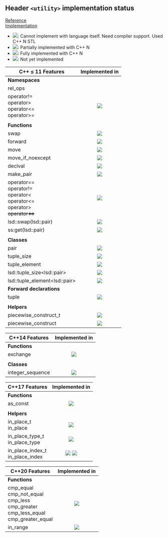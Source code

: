 ## Header `<utility>` implementation status

[Reference](https://en.cppreference.com/w/cpp/header/utility)  
[Implementation](../include/lsd/utility.h)

* ![](https://img.shields.io/badge/C%2B%2B-N-red): Cannot implement with language itself. Need compiler support. Used C++ N STL
* ![](https://img.shields.io/badge/C%2B%2B-N-blue): Partially implemented with C++ N
* ![](https://img.shields.io/badge/C%2B%2B-N-green): Fully implemented with C++ N
* ![][notyet]: Not yet implemented


| C++ ≤ 11 Features                | Implemented in          |
|----------------------------------|:-----------------------:|
| **Namespaces**                   |                         |
|rel_ops                           |                         |
|operator!= <br/> operator> <br/> operator<= <br/> operator>= | ![][cpp11] |
|                                  |                         |
| **Functions**                    |                         |
|swap                              | ![][cpp11]              |
|forward                           | ![][cpp11]              |
|move                              | ![][cpp11]              |
|move_if_noexcept                  | ![][cpp11]              |
|declval                           | ![][cpp11]              |
|make_pair                         | ![][cpp11]             |
|operator== <br/> operator!= <br/> operator< <br/> operator<= <br/> operator> <br/> ~~operator<=>~~| ![][cpp11] |
|lsd::swap(lsd::pair)                | ![][cpp11]             |
|ss:get(lsd::pair)                  | ![][cpp11]             |
|                                  |                         |
| **Classes**                      |                         |
|pair                              | ![][cpp11]             |
|tuple_size                        | ![][cpp11]             |
|tuple_element                     | ![][cpp11]             |
|lsd::tuple_size\<lsd::pair>         | ![][cpp11]             |
|lsd::tuple_element\<lsd::pair>      | ![][cpp11]             |
| **Forward declarations**         |                         |
|tuple                             | ![][cpp11]             |
|                                  |                         |
| **Helpers**                      |                         |
|piecewise_construct_t             | ![][cpp11]             |
|piecewise_construct               | ![][cpp11]             |

| C++14 Features                   | Implemented in          |
|----------------------------------|:-----------------------:|
| **Functions**                    |                         |
|exchange                          | ![][cpp11]              |
|                                  |                         |
| **Classes**                      |                         |
|integer_sequence                  | ![][cpp11]              |

| C++17 Features                   | Implemented in          |
|----------------------------------|:-----------------------:|
| **Functions**                    |                         |
|as_const                          | ![][cpp11]              |
|                                  |                         |
| **Helpers**                      |                         |
|in_place_t <br/> in_place         | ![][cpp11]              |
|in_place_type_t <br/> in_place_type <br/> | ![][cpp11]      |
|in_place_index_t <br/> in_place_index | ![][cpppt11] ![][cpp14] |

| C++20 Features                   | Implemented in          |
|----------------------------------|:-----------------------:|
| **Functions**                    |                         |
|cmp_equal <br/> cmp_not_equal <br/> cmp_less <br/> cmp_greater <br/> cmp_less_equal <br/> cmp_greater_equal | ![][cpp11] |
|in_range                          |   ![][cpp11]            |

[notyet]: https://img.shields.io/badge/Not_yet-orange
[removed]: https://img.shields.io/badge/Removed-red

[cppno11]: https://img.shields.io/badge/C%2B%2B-11-red
[cppno14]: https://img.shields.io/badge/C%2B%2B-14-red
[cppno17]: https://img.shields.io/badge/C%2B%2B-17-red
[cppno20]: https://img.shields.io/badge/C%2B%2B-20-red
[cppno23]: https://img.shields.io/badge/C%2B%2B-23-red

[cpppt11]: https://img.shields.io/badge/C%2B%2B-11-blue
[cpppt14]: https://img.shields.io/badge/C%2B%2B-14-blue
[cpppt17]: https://img.shields.io/badge/C%2B%2B-17-blue
[cpppt20]: https://img.shields.io/badge/C%2B%2B-20-blue
[cpppt23]: https://img.shields.io/badge/C%2B%2B-23-blue

[cpp11]: https://img.shields.io/badge/C%2B%2B-11-green

[cpp14]: https://img.shields.io/badge/C%2B%2B-14-green

[cpp17]: https://img.shields.io/badge/C%2B%2B-17-green

[cpp20]: https://img.shields.io/badge/C%2B%2B-20-green

[cpp23]: https://img.shields.io/badge/C%2B%2B-23-green
